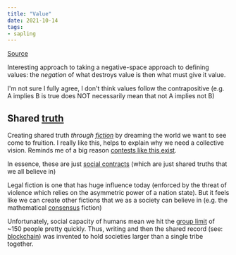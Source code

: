 ```yaml
---
title: "Value"
date: 2021-10-14
tags:
- sapling
---
```


[Source](https://kernel.community/en/learn/module-1/value)

Interesting approach to taking a negative-space approach to defining values: the *negation* of what destroys value is then what must give it value.

I'm not sure I fully agree, I don't think values follow the contrapositive (e.g. A implies B is true does NOT necessarily mean that not A implies not B)

## Shared [truth](thoughts/truth.md)
Creating shared truth *through [fiction](thoughts/fiction.md)* by dreaming the world we want to see come to fruition. I really like this, helps to explain why we need a collective vision. Reminds me of a big reason [contests like this exist](https://medium.com/@yishan/solarpunk-art-contest-2021-da9474c9722e).

In essence, these are just [social contracts](thoughts/social%20contracts.md) (which are just shared truths that we all believe in)

Legal fiction is one that has huge influence today (enforced by the threat of violence which relies on the asymmetric power of a nation state). But it feels like we can create other fictions that we as a society can believe in (e.g. the mathematical [consensus](thoughts/consensus.md) fiction)

Unfortunately, social capacity of humans mean we hit the [group limit](thoughts/group%20limits.md) of ~150 people pretty quickly. Thus, writing and then the shared record (see: [blockchain](thoughts/blockchain.md)) was invented to hold societies larger than a single tribe together.


